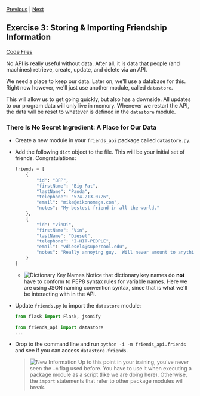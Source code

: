 [Previous](exercise-02.md) |  [Next](exercise-04.md)
## Exercise 3: Storing & Importing Friendship Information
[Code Files](../../training/level-4-creating-web-services/bfp-reference/exercise_02)

No API is really useful without data.  After all, it is data that people (and
machines) retrieve, create, update, and delete via an API.

We need a place to keep our data.  Later on, we'll use a database for this.
Right now however, we'll just use another module, called `datastore`.

This will allow us to get going quickly, but also has a downside.  All
updates to our program data will only live in memory.  Whenever we restart
the API, the data will be reset to whatever is defined in the `datastore`
module.

### There Is No Secret Ingredient: A Place for Our Data
- Create a new module in your `friends_api` package called `datastore.py`.
- Add the following `dict` object to the file.  This will be your initial 
set of friends.  Congratulations:
    
    ```python
    friends = [
        {
            "id": "BFP",
            "firstName": "Big Fat",
            "lastName": "Panda",
            "telephone": "574-213-0726",
            "email": "mike@eikonomega.com",
            "notes": "My bestest friend in all the world."
        },
        {
            "id": "VinDi",
            "firstName": "Vin",
            "lastName": "Diesel",
            "telephone": "I-HIT-PEOPLE",
            "email": "vdiesel4@supercool.edu",
            "notes": "Really annoying guy.  Will never amount to anything."
        }
    ]
    ```
    
    - ![Dictionary Key Names](../images/information.png) Notice that 
    dictionary key names do **not** have to conform to PEP8 syntax rules
    for variable names. Here we are using JSON naming convention syntax, since 
    that is what we'll be interacting with in the API.
    
- Update `friends.py` to import the `datastore` module:
    
    ```python
    from flask import Flask, jsonify
    
    from friends_api import datastore
    ...
    ```

- Drop to the command line and run `python -i -m friends_api.friends` and 
see if you can access `datastore.friends`.  

    > ![New Information](../images/information.png) Up to this point in 
    > your training, you've never seen the `-m` flag used before.  You have
    > to use it when executing a package module as a script (like we are doing
    > here).  Otherwise, the `import` statements that refer to other package 
    > modules will break.  

    

   
